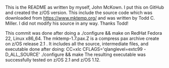 This is the README as written by myself, John McKown.
I put this on GitHub and created the z/OS version. 
This include the source code which was downloaded from 
https://www.mktemp.org/ and was written by Todd C. Miller. 
I did not modify his source in any way.
Thanks Todd!

This commit was done after doing a ./configure && make on RedHat Fedora 22, Linux x86_64.
The mktemp-1.7.pax.Z is a compress pax archive create on z/OS release 2.1 . It includes
all the source, intermediate files, and executable done after doing:
CC=xlc CFLAGS='qlanglevel=extc99 -D_ALL_SOURCE' ./configure && make
The resulting executable was successfully tested on z/OS 2.1 and z/OS 1.12.
                    
